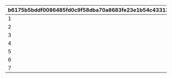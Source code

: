 |b6175b5bddf0086485fd0c9f58dba70a8683fe23e1b54c433136153e4e771e14|3a1aa79119ac317f3b8876e293d971726a677409379b338f50ec9c51a5cd9653|
| --- | --- |
|1|4|
|2|3|
|3|3|
|4|2|
|5|2|
|6|1|
|7|1|